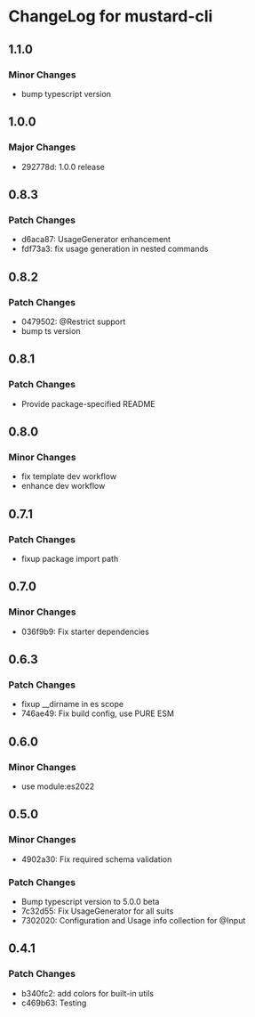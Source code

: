 # ChangeLog for mustard-cli

## 1.1.0

### Minor Changes

- bump typescript version

## 1.0.0

### Major Changes

- 292778d: 1.0.0 release

## 0.8.3

### Patch Changes

- d6aca87: UsageGenerator enhancement
- fdf73a3: fix usage generation in nested commands

## 0.8.2

### Patch Changes

- 0479502: @Restrict support
- bump ts version

## 0.8.1

### Patch Changes

- Provide package-specified README

## 0.8.0

### Minor Changes

- fix template dev workflow
- enhance dev workflow

## 0.7.1

### Patch Changes

- fixup package import path

## 0.7.0

### Minor Changes

- 036f9b9: Fix starter dependencies

## 0.6.3

### Patch Changes

- fixup \_\_dirname in es scope
- 746ae49: Fix build config, use PURE ESM

## 0.6.0

### Minor Changes

- use module:es2022

## 0.5.0

### Minor Changes

- 4902a30: Fix required schema validation

### Patch Changes

- Bump typescript version to 5.0.0 beta
- 7c32d55: Fix UsageGenerator for all suits
- 7302020: Configuration and Usage info collection for @Input

## 0.4.1

### Patch Changes

- b340fc2: add colors for built-in utils
- c469b63: Testing
